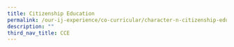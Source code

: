 ```yaml
---
title: Citizenship Education
permalink: /our-ij-experience/co-curricular/character-n-citizenship-education-cce/citizenship-education
description: ""
third_nav_title: CCE
---
```


